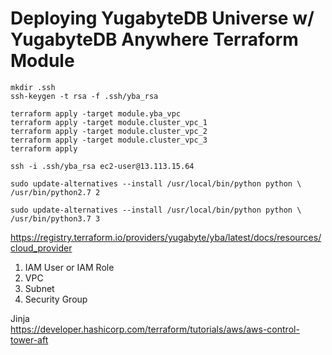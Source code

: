 # Deploying YugabyteDB Universe w/ YugabyteDB Anywhere Terraform Module

```
mkdir .ssh
ssh-keygen -t rsa -f .ssh/yba_rsa
```

```
terraform apply -target module.yba_vpc
terraform apply -target module.cluster_vpc_1
terraform apply -target module.cluster_vpc_2
terraform apply -target module.cluster_vpc_3
terraform apply
```

```
ssh -i .ssh/yba_rsa ec2-user@13.113.15.64
```

```
sudo update-alternatives --install /usr/local/bin/python python \
/usr/bin/python2.7 2

sudo update-alternatives --install /usr/local/bin/python python \
/usr/bin/python3.7 3
```



https://registry.terraform.io/providers/yugabyte/yba/latest/docs/resources/cloud_provider

1. IAM User or IAM Role
2. VPC
3. Subnet
4. Security Group

Jinja  
https://developer.hashicorp.com/terraform/tutorials/aws/aws-control-tower-aft